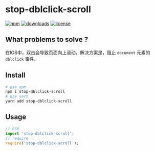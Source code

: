 # stop-dblclick-scroll

[![npm][npm]][npm-url] 
[![downloads][downloads]][downloads-url]
[![license][license]][license-url]

[npm]: https://img.shields.io/npm/v/stop-dblclick-scroll.svg
[npm-url]: https://www.npmjs.com/package/stop-dblclick-scroll
[downloads]: https://img.shields.io/npm/dm/stop-dblclick-scroll.svg
[downloads-url]: https://npmcharts.com/compare/stop-dblclick-scroll?minimal=true
[license]: https://img.shields.io/npm/l/stop-dblclick-scroll.svg
[license-url]:https://github.com/git-onepixel/stop-dblclick-scroll/blob/master/LICENSE

## What problems to solve ?
在IOS中，双击会导致页面向上滚动，解决方案是，阻止 `document` 元素的 `dblclick` 事件。

## Install

``` bash
# use npm 
npm i stop-dblclick-scroll
# use yarn
yarn add stop-dblclick-scroll
```

## Usage

``` javascript
// ES6
import 'stop-dblclick-scroll';
// require
require('stop-dblclick-scroll');
```
